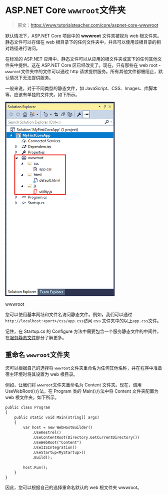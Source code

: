 # ASP.NET Core `wwwroot`文件夹

> 原文：<https://www.tutorialsteacher.com/core/aspnet-core-wwwroot>

默认情况下，ASP.NET Core 项目中的 **wwwroot** 文件夹被视为 web 根文件夹。静态文件可以存储在 web 根目录下的任何文件夹中，并且可以使用该根目录的相对路径进行访问。

在标准的 ASP.NET 应用中，静态文件可以从应用的根文件夹或其下的任何其他文件夹中提供。这在 ASP.NET Core 区已经改变了。现在，只有那些在 web root - `wwwroot`文件夹中的文件可以通过 http 请求提供服务。所有其他文件都被阻止，默认情况下无法提供服务。

一般来说，对于不同类型的静态文件，如 JavaScript、CSS、Images、库脚本等，应该有单独的文件夹。如下所示。

[![](img/a2810649276e807cadc01b82760487ea.png)](../../Content/images/core/wwwroot.png)

wwwroot



您可以使用基本网址和文件名访问静态文件。例如，我们可以通过`http://localhost:<port>/css/app.css`访问 css 文件夹中的以上`app.css`文件。

记住，在 Startup.cs 的 Configure 方法中需要包含一个服务静态文件的中间件，在[服务静态文件](/core/aspnet-core-static-file "Serve static files in ASP.NET Core")部分了解更多。

## 重命名 `wwwroot`文件夹

您可以根据自己的选择将 `wwwroot`文件夹重命名为任何其他名称，并在程序中准备宿主环境时将其设置为 web 根目录。

例如，让我们将 `wwwroot`文件夹重命名为 Content 文件夹。现在，调用 UseWebRoot()方法，在 Program 类的 Main()方法中将 Content 文件夹配置为 web 根文件夹，如下所示。

```
public class Program
{
    public static void Main(string[] args)
    {
        var host = new WebHostBuilder()
            .UseKestrel()
            .UseContentRoot(Directory.GetCurrentDirectory())
            .UseWebRoot("Content")
            .UseIISIntegration()
            .UseStartup<MyStartup>()
            .Build();

        host.Run();
    }
} 
```

因此，您可以根据自己的选择重命名默认的 web 根文件夹 wwwroot。